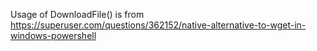 Usage of DownloadFile() is from https://superuser.com/questions/362152/native-alternative-to-wget-in-windows-powershell